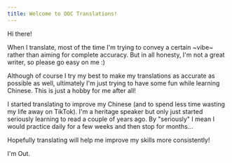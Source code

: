 ```yaml
---
title: Welcome to OOC Translations!
---
```

Hi there!

When I translate, most of the time I'm trying to convey a certain \~vibe\~ rather than aiming for complete accuracy. But in all honesty, I'm not a great writer, so please go easy on me :)

Although of course I try my best to make my translations as accurate as possible as well, ultimately I'm just trying to have some fun while learning Chinese. This is just a hobby for me after all! 

I started translating to improve my Chinese (and to spend less time wasting my life away on TikTok). I'm a heritage speaker but only just started seriously learning to read a couple of years ago. By "seriously" I mean I would practice daily for a few weeks and then stop for months... 

Hopefully translating will help me improve my skills more consistently!

I'm Out.

